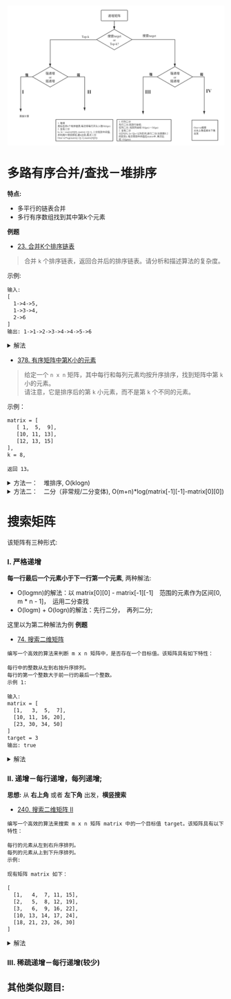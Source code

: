 ![](./相关的图/矩阵搜索.png)

# 多路有序合并/查找－堆排序
**特点:**　
- 多平行的链表合并
- 多行有序数组找到其中第k个元素

**例题**
- [23. 合并K个排序链表](https://leetcode-cn.com/problems/merge-k-sorted-lists/)
> 合并 `k` 个排序链表，返回合并后的排序链表。请分析和描述算法的复杂度。

示例:
```
输入:
[
  1->4->5,
  1->3->4,
  2->6
]
输出: 1->1->2->3->4->4->5->6
```

<details>
    <summary>解法</summary>
    
```python
# 方法一：　每次合并两个链表，转化为合并两个链表(略)

# 方法二：　堆排序
class Solution:
    def mergeKLists(self, lists: List[ListNode]) -> ListNode:
        hp = []
        # 每条链表头入堆，堆中存储每条链表平行移动的头部指针
        for i in range(len(lists)):
            if lists[i]:
                heapq.heappush(hp, (lists[i].val, i))
                lists[i] = lists[i].next
        
        dummy = ListNode(-1)
        node = dummy
        while hp:
            val, i = heapq.heappop(hp)
            node.next = ListNode(val)
            # 该条链表指针后移，下一个节点入堆
            if lists[i]:
                heapq.heappush(hp, (lists[i].val, i))
                lists[i] = lists[i].next
            node = node.next
        return dummy.next
```
</details>


- [378. 有序矩阵中第K小的元素](https://leetcode-cn.com/problems/kth-smallest-element-in-a-sorted-matrix/)
> 给定一个 `n x n` 矩阵，其中每行和每列元素均按升序排序，找到矩阵中第 `k` 小的元素。     
请注意，它是排序后的第 `k` 小元素，而不是第 `k` 个不同的元素。

示例：
```
matrix = [
   [ 1,  5,  9],
   [10, 11, 13],
   [12, 13, 15]
],
k = 8,

返回 13。
```

<details>
    <summary>方法一：　堆排序, O(klogn)</summary>
    
```python
class Solution:
    def kthSmallest(self, matrix: List[List[int]], k: int) -> int:
        hp = []
        n = len(matrix)
        for i in range(min(k, n)):
            heapq.heappush(hp, (matrix[i][0], i, 0))
        val, i, j = 0, 0, 0
        while k > 0:
            val, i, j = heapq.heappop(hp)
            if j + 1 < n:
                heapq.heappush(hp, (matrix[i][j + 1], i, j + 1))
            k -= 1
        return val
```
</details>

<details>
    <summary>方法二：　二分（非常规/二分变体), O(m+n)*log(matrix[-1][-1]-matrix[0][0])</summary>
    
```python
class Solution:
    def kthSmallest(self, matrix: List[List[int]], k: int) -> int:
        def rank(num):
            r, c = 0, cols - 1
            cnt = 0
            while r < rows and 0 <= c:
                if matrix[r][c] <= num:
                    cnt += c + 1
                    r += 1
                else:
                    c -= 1
            return cnt
        rows, cols = len(matrix), len(matrix[0])
        low, hight = matrix[0][0], matrix[-1][-1]
        while low < hight:
            mid = low + ((hight - low) >> 1)
            rk = rank(mid)
            if rk < k:
                low = mid + 1
            else:
                hight = mid
        return low
```
</details>


# 搜索矩阵
该矩阵有三种形式:
### I. 严格递增
**每一行最后一个元素小于下一行第一个元素**, 两种解法:
- O(logmn)的解法：以 matrix[0][0] - matrix[-1][-1]　范围的元素作为区间[0, m * n - 1]，　运用二分查找
- O(logm) + O(logn)的解法：先行二分，　再列二分;

这里以为第二种解法为例
**例题**
- [74. 搜索二维矩阵](https://leetcode-cn.com/problems/search-a-2d-matrix/)
```shell
编写一个高效的算法来判断 m x n 矩阵中，是否存在一个目标值。该矩阵具有如下特性：

每行中的整数从左到右按升序排列。
每行的第一个整数大于前一行的最后一个整数。
示例 1:

输入:
matrix = [
  [1,   3,  5,  7],
  [10, 11, 16, 20],
  [23, 30, 34, 50]
]
target = 3
输出: true
```

<details>
    <summary>解法</summary>
    
```python
class Solution:
    def searchMatrix(self, matrix: List[List[int]], target: int) -> bool:
        # 二分查找找到<=target的元素的索引
        def binarySearch(arr, target):
            lo, hi = 0, len(arr) - 1
            while lo < hi:
                mid = lo + ((hi - lo) >> 1)
                if arr[mid] == target:
                    return mid
                elif arr[mid] < target:
                    lo = mid + 1
                else:
                    hi = mid
            return hi
        
        if not matrix or not matrix[0]:
            return False
        if target < matrix[0][0] or target > matrix[-1][-1]:
            return False
        # import numpy as np
        # matrix = np.array(matrix)
        
        # 纵坐标二分：　找到target可能位于的行
        col_idx = binarySearch([x[-1] for x in matrix], target)
        # 横坐标二分：　找到target可能位于的列
        row_idx = binarySearch(matrix[col_idx], target)
        return True if matrix[col_idx][row_idx] == target else False
```
</details>



### II. 递增－每行递增，每列递增;
**思想:** 从 **右上角** 或者 **左下角** 出发，**横竖搜索**
- [240. 搜索二维矩阵 II](https://leetcode-cn.com/problems/search-a-2d-matrix-ii/)
```shell
编写一个高效的算法来搜索 m x n 矩阵 matrix 中的一个目标值 target。该矩阵具有以下特性：

每行的元素从左到右升序排列。
每列的元素从上到下升序排列。
示例:

现有矩阵 matrix 如下：

[
  [1,   4,  7, 11, 15],
  [2,   5,  8, 12, 19],
  [3,   6,  9, 16, 22],
  [10, 13, 14, 17, 24],
  [18, 21, 23, 26, 30]
]
```

<details>
    <summary>解法</summary>
    
```python
class Solution:
    def searchMatrix(self, matrix, target):
        """
        :type matrix: List[List[int]]
        :type target: int
        :rtype: bool
        """
        if not matrix or not matrix[0]: return False
        rows, cols = len(matrix), len(matrix[0])
        r, c = 0, cols - 1
        while r < rows and 0 <= c:
            if matrix[r][c] == target: 
                return True
            elif matrix[r][c] < target:
                r += 1
            else:
                c -= 1
        return False
```
</details>

### III. 稀疏递增－每行递增(较少)

## 其他类似题目:

